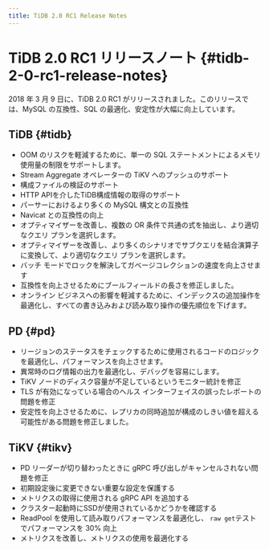 ```yaml
---
title: TiDB 2.0 RC1 Release Notes
---
```


# TiDB 2.0 RC1 リリースノート {#tidb-2-0-rc1-release-notes}

2018 年 3 月 9 日に、TiDB 2.0 RC1 がリリースされました。このリリースでは、MySQL の互換性、SQL の最適化、安定性が大幅に向上しています。

## TiDB {#tidb}

-   OOM のリスクを軽減するために、単一の SQL ステートメントによるメモリ使用量の制限をサポートします。
-   Stream Aggregate オペレーターの TiKV へのプッシュのサポート
-   構成ファイルの検証のサポート
-   HTTP APIを介したTiDB構成情報の取得のサポート
-   パーサーにおけるより多くの MySQL 構文との互換性
-   Navicat との互換性の向上
-   オプティマイザーを改善し、複数の OR 条件で共通の式を抽出し、より適切なクエリ プランを選択します。
-   オプティマイザーを改善し、より多くのシナリオでサブクエリを結合演算子に変換して、より適切なクエリ プランを選択します。
-   バッチ モードでロックを解決してガベージコレクションの速度を向上させます
-   互換性を向上させるためにブールフィールドの長さを修正しました。
-   オンライン ビジネスへの影響を軽減するために、インデックスの追加操作を最適化し、すべての書き込みおよび読み取り操作の優先順位を下げます。

## PD {#pd}

-   リージョンのステータスをチェックするために使用されるコードのロジックを最適化し、パフォーマンスを向上させます。
-   異常時のログ情報の出力を最適化し、デバッグを容易にします。
-   TiKV ノードのディスク容量が不足しているというモニター統計を修正
-   TLS が有効になっている場合のヘルス インターフェイスの誤ったレポートの問題を修正
-   安定性を向上させるために、レプリカの同時追加が構成のしきい値を超える可能性がある問題を修正しました。

## TiKV {#tikv}

-   PD リーダーが切り替わったときに gRPC 呼び出しがキャンセルされない問題を修正
-   初期設定後に変更できない重要な設定を保護する
-   メトリクスの取得に使用される gRPC API を追加する
-   クラスター起動時にSSDが使用されているかどうかを確認する
-   ReadPool を使用して読み取りパフォーマンスを最適化し、 `raw get`テストでパフォーマンスを 30% 向上
-   メトリクスを改善し、メトリクスの使用を最適化する
